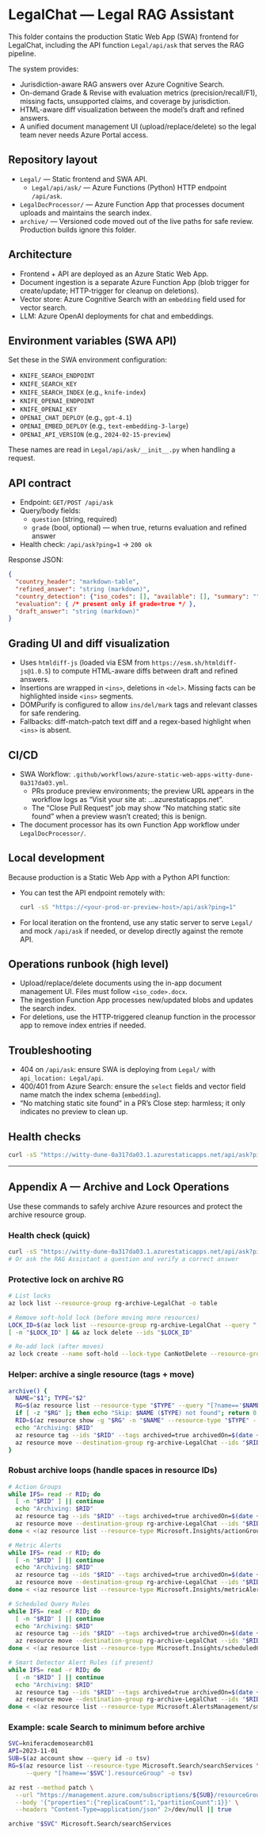 # LegalChat — Legal RAG Assistant

This folder contains the production Static Web App (SWA) frontend for LegalChat, including the API function `Legal/api/ask` that serves the RAG pipeline.

The system provides:

- Jurisdiction-aware RAG answers over Azure Cognitive Search.
- On-demand Grade & Revise with evaluation metrics (precision/recall/F1), missing facts, unsupported claims, and coverage by jurisdiction.
- HTML-aware diff visualization between the model’s draft and refined answers.
- A unified document management UI (upload/replace/delete) so the legal team never needs Azure Portal access.

## Repository layout

- `Legal/` — Static frontend and SWA API.
  - `Legal/api/ask/` — Azure Functions (Python) HTTP endpoint `/api/ask`.
- `LegalDocProcessor/` — Azure Function App that processes document uploads and maintains the search index.
- `archive/` — Versioned code moved out of the live paths for safe review. Production builds ignore this folder.

## Architecture

- Frontend + API are deployed as an Azure Static Web App.
- Document ingestion is a separate Azure Function App (blob trigger for create/update; HTTP-trigger for cleanup on deletions).
- Vector store: Azure Cognitive Search with an `embedding` field used for vector search.
- LLM: Azure OpenAI deployments for chat and embeddings.

## Environment variables (SWA API)

Set these in the SWA environment configuration:

- `KNIFE_SEARCH_ENDPOINT`
- `KNIFE_SEARCH_KEY`
- `KNIFE_SEARCH_INDEX` (e.g., `knife-index`)
- `KNIFE_OPENAI_ENDPOINT`
- `KNIFE_OPENAI_KEY`
- `OPENAI_CHAT_DEPLOY` (e.g., `gpt-4.1`)
- `OPENAI_EMBED_DEPLOY` (e.g., `text-embedding-3-large`) 
- `OPENAI_API_VERSION` (e.g., `2024-02-15-preview`)

These names are read in `Legal/api/ask/__init__.py` when handling a request.

## API contract

- Endpoint: `GET/POST /api/ask`
- Query/body fields:
  - `question` (string, required)
  - `grade` (bool, optional) — when true, returns evaluation and refined answer
- Health check: `/api/ask?ping=1` → `200 ok`

Response JSON:

```json
{
  "country_header": "markdown-table",
  "refined_answer": "string (markdown)",
  "country_detection": {"iso_codes": [], "available": [], "summary": ""},
  "evaluation": { /* present only if grade=true */ },
  "draft_answer": "string (markdown)"
}
```

## Grading UI and diff visualization

- Uses `htmldiff-js` (loaded via ESM from `https://esm.sh/htmldiff-js@1.0.5`) to compute HTML-aware diffs between draft and refined answers.
- Insertions are wrapped in `<ins>`, deletions in `<del>`. Missing facts can be highlighted inside `<ins>` segments.
- DOMPurify is configured to allow `ins/del/mark` tags and relevant classes for safe rendering.
- Fallbacks: diff-match-patch text diff and a regex-based highlight when `<ins>` is absent.

## CI/CD

- SWA Workflow: `.github/workflows/azure-static-web-apps-witty-dune-0a317da03.yml`.
  - PRs produce preview environments; the preview URL appears in the workflow logs as “Visit your site at: …azurestaticapps.net”.
  - The “Close Pull Request” job may show “No matching static site found” when a preview wasn’t created; this is benign.
- The document processor has its own Function App workflow under `LegalDocProcessor/`.

## Local development

Because production is a Static Web App with a Python API function:

- You can test the API endpoint remotely with:
  ```bash
  curl -sS "https://<your-prod-or-preview-host>/api/ask?ping=1"
  ```
- For local iteration on the frontend, use any static server to serve `Legal/` and mock `/api/ask` if needed, or develop directly against the remote API.

## Operations runbook (high level)

- Upload/replace/delete documents using the in-app document management UI. Files must follow `<iso_code>.docx`.
- The ingestion Function App processes new/updated blobs and updates the search index.
- For deletions, use the HTTP-triggered cleanup function in the processor app to remove index entries if needed.

## Troubleshooting

- 404 on `/api/ask`: ensure SWA is deploying from `Legal/` with `api_location: Legal/api`.
- 400/401 from Azure Search: ensure the `select` fields and vector field name match the index schema (`embedding`).
- “No matching static site found” in a PR’s Close step: harmless; it only indicates no preview to clean up.

## Health checks

```bash
curl -sS "https://witty-dune-0a317da03.1.azurestaticapps.net/api/ask?ping=1" | head -n1
```

---

## Appendix A — Archive and Lock Operations

Use these commands to safely archive Azure resources and protect the archive resource group.

### Health check (quick)

```bash
curl -sS "https://witty-dune-0a317da03.1.azurestaticapps.net/api/ask?ping=1" | head -n1
# Or ask the RAG Assistant a question and verify a correct answer
```

### Protective lock on archive RG

```bash
# List locks
az lock list --resource-group rg-archive-LegalChat -o table

# Remove soft-hold lock (before moving more resources)
LOCK_ID=$(az lock list --resource-group rg-archive-LegalChat --query "[?name=='soft-hold'].id" -o tsv)
[ -n "$LOCK_ID" ] && az lock delete --ids "$LOCK_ID"

# Re-add lock (after moves)
az lock create --name soft-hold --lock-type CanNotDelete --resource-group rg-archive-LegalChat
```

### Helper: archive a single resource (tags + move)

```bash
archive() {
  NAME="$1"; TYPE="$2"
  RG=$(az resource list --resource-type "$TYPE" --query "[?name=='$NAME'].resourceGroup" -o tsv)
  if [ -z "$RG" ]; then echo "Skip: $NAME ($TYPE) not found"; return 0; fi
  RID=$(az resource show -g "$RG" -n "$NAME" --resource-type "$TYPE" --query id -o tsv)
  echo "Archiving: $RID"
  az resource tag --ids "$RID" --tags archived=true archivedOn=$(date +%F) reason="unused"
  az resource move --destination-group rg-archive-LegalChat --ids "$RID"
}
```

### Robust archive loops (handle spaces in resource IDs)

```bash
# Action Groups
while IFS= read -r RID; do
  [ -n "$RID" ] || continue
  echo "Archiving: $RID"
  az resource tag --ids "$RID" --tags archived=true archivedOn=$(date +%F) reason="unused"
  az resource move --destination-group rg-archive-LegalChat --ids "$RID"
done < <(az resource list --resource-type Microsoft.Insights/actionGroups --query "[].id" -o tsv)

# Metric Alerts
while IFS= read -r RID; do
  [ -n "$RID" ] || continue
  echo "Archiving: $RID"
  az resource tag --ids "$RID" --tags archived=true archivedOn=$(date +%F) reason="unused"
  az resource move --destination-group rg-archive-LegalChat --ids "$RID"
done < <(az resource list --resource-type Microsoft.Insights/metricAlerts --query "[].id" -o tsv)

# Scheduled Query Rules
while IFS= read -r RID; do
  [ -n "$RID" ] || continue
  echo "Archiving: $RID"
  az resource tag --ids "$RID" --tags archived=true archivedOn=$(date +%F) reason="unused"
  az resource move --destination-group rg-archive-LegalChat --ids "$RID"
done < <(az resource list --resource-type Microsoft.Insights/scheduledQueryRules --query "[].id" -o tsv)

# Smart Detector Alert Rules (if present)
while IFS= read -r RID; do
  [ -n "$RID" ] || continue
  echo "Archiving: $RID"
  az resource tag --ids "$RID" --tags archived=true archivedOn=$(date +%F) reason="unused"
  az resource move --destination-group rg-archive-LegalChat --ids "$RID"
done < <(az resource list --resource-type Microsoft.AlertsManagement/smartDetectorAlertRules --query "[].id" -o tsv)
```

### Example: scale Search to minimum before archive

```bash
SVC=kniferacdemosearch01
API=2023-11-01
SUB=$(az account show --query id -o tsv)
RG=$(az resource list --resource-type Microsoft.Search/searchServices \
     --query "[?name=='$SVC'].resourceGroup" -o tsv)

az rest --method patch \
  --url "https://management.azure.com/subscriptions/${SUB}/resourceGroups/${RG}/providers/Microsoft.Search/searchServices/${SVC}?api-version=${API}" \
  --body '{"properties":{"replicaCount":1,"partitionCount":1}}' \
  --headers "Content-Type=application/json" 2>/dev/null || true

archive "$SVC" Microsoft.Search/searchServices
